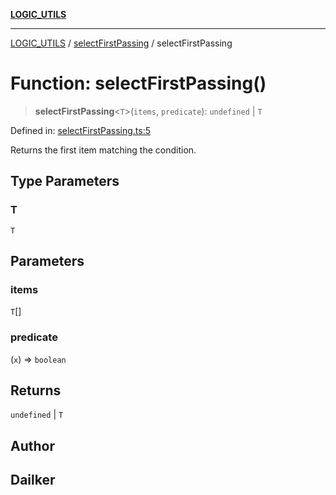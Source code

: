 [**LOGIC_UTILS**](../../README.md)

***

[LOGIC_UTILS](../../README.md) / [selectFirstPassing](../README.md) / selectFirstPassing

# Function: selectFirstPassing()

> **selectFirstPassing**\<`T`\>(`items`, `predicate`): `undefined` \| `T`

Defined in: [selectFirstPassing.ts:5](https://github.com/dailker/everyutil/blob/88c583cdd8386be54599315f93f88880d20b94f3/src/logic/selectFirstPassing.ts#L5)

Returns the first item matching the condition.

## Type Parameters

### T

`T`

## Parameters

### items

`T`[]

### predicate

(`x`) => `boolean`

## Returns

`undefined` \| `T`

## Author

## Dailker
